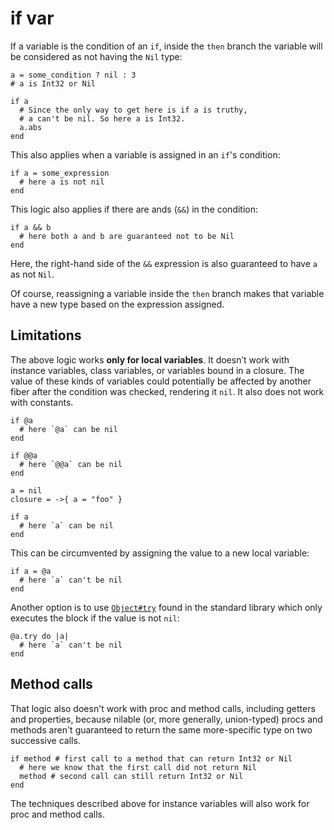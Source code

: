 # if var

If a variable is the condition of an `if`, inside the `then` branch the variable will be considered as not having the `Nil` type:

```crystal
a = some_condition ? nil : 3
# a is Int32 or Nil

if a
  # Since the only way to get here is if a is truthy,
  # a can't be nil. So here a is Int32.
  a.abs
end
```

This also applies when a variable is assigned in an `if`'s condition:

```crystal
if a = some_expression
  # here a is not nil
end
```

This logic also applies if there are ands (`&&`) in the condition:

```crystal
if a && b
  # here both a and b are guaranteed not to be Nil
end
```

Here, the right-hand side of the `&&` expression is also guaranteed to have `a` as not `Nil`.

Of course, reassigning a variable inside the `then` branch makes that variable have a new type based on the expression assigned.

## Limitations

The above logic works **only for local variables**. It doesn’t work with instance variables, class variables, or variables bound in a closure. The value of these kinds of variables could potentially be affected by another fiber after the condition was checked, rendering it `nil`. It also does not work with constants.

```crystal
if @a
  # here `@a` can be nil
end

if @@a
  # here `@@a` can be nil
end

a = nil
closure = ->{ a = "foo" }

if a
  # here `a` can be nil
end
```

This can be circumvented by assigning the value to a new local variable:

```crystal
if a = @a
  # here `a` can't be nil
end
```

Another option is to use [`Object#try`](https://crystal-lang.org/api/latest/Object.html#try%28%26block%29-instance-method) found in the standard library which only executes the block if the value is not `nil`:

```crystal
@a.try do |a|
  # here `a` can't be nil
end
```

## Method calls

That logic also doesn't work with proc and method calls, including getters and properties, because nilable (or, more generally, union-typed) procs and methods aren't guaranteed to return the same more-specific type on two successive calls.

```crystal
if method # first call to a method that can return Int32 or Nil
  # here we know that the first call did not return Nil
  method # second call can still return Int32 or Nil
end
```

The techniques described above for instance variables will also work for proc and method calls.
